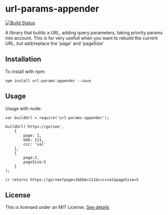 # url-params-appender

[![Build Status](https://travis-ci.org/johnnyvh/url-params-appender.svg?branch=master)](https://travis-ci.org/johnnyvh/url-params-appender)

A library that builds a URL, adding query parameters, taking priority params into account. 
This is for very usefull when you want to rebuild the current URL, but add/replace the 'page' and 'pageSize'

## Installation

To install with npm:

```
npm install url-params-appender --save
```

## Usage

Usage with node:

```
var buildUrl = require('url-params-appender');

buildUrl('https://go/see', 
    {
        page: 1, 
        bbb: 111,
        ccc: 'val'
    }, 
    {
        page:2,
        pageSize:5
    }
);

// returns https://go/see?page=2&bbb=111&ccc=val&pageSize=5
```

## License

This is licensed under an MIT License. [See details](LICENSE)